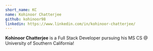 ```yaml
---
short_name: KC
name: Kohinoor Chatterjee
github: kohinoor98
linkedin: https://www.linkedin.com/in/kohinoor-chatterjee/
---
```


**Kohinoor Chatterjee** is a Full Stack Developer pursuing his MS CS @ University of Southern California!